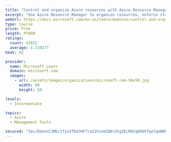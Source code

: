 ```yaml
---
title: "Control and organize Azure resources with Azure Resource Manager"
excerpt: "Use Azure Resource Manager to organize resources, enforce standards, and protect critical assets from deletion."
webUrl: https://docs.microsoft.com/en-us/learn/modules/control-and-organize-with-azure-resource-manager/
type: course
price: Free
length: PT46M
ratings:
  count: 43922
  average: 4.720277
heat: 62

provider:
  name: Microsoft Learn
  domain: microsoft.com
  images:
    - url: /assets/images/organizations/microsoft.com-50x50.jpg
      width: 50
      height: 50

levels:
  - Intermediate

topics:
  - Azure
  - Management Tools

secured: "3ec/DSennC3MO/1fysSTDdJHF7raS3h1nmZQK+ZtgZELM8CqQ96FfgelqoN8hkFE5aZKigVWMi2/0EWoVb9BW5QTemSdd1fAmr39ZGnreohP2ylzW5EV4dJ6xRRjLIME4hlKzx/5UGk0G6NkT7PAcM9QaKxOevtxIdp0lMfeDVn8j11ZMjHhfwf/CSmXBJq3uVDRGxKWqoiE38eyHpNDZxSrrVf8IX0eSXeFXaBtccCUHspXSS//J5Twf0vLg1tL3tyCBkDzEOQqSVOjb+JoRy57W1oWP0gC9bCpkz5ElDirvISKZvxWXymZKEJSQpIAPE4B48255ggmGbmiszMWChfVLqmh7UZIK6vVv5EMDhAwz4BeRbszbdfjMuMzF50Ya1QcEnCa0L2VUBK9riJinSZarde4z9N8qk6dBqSnlc+8IoZiJBjgk2LH5AnQWE64;ZHdgastGqybBEUAu6Bh8wg=="
---
```


